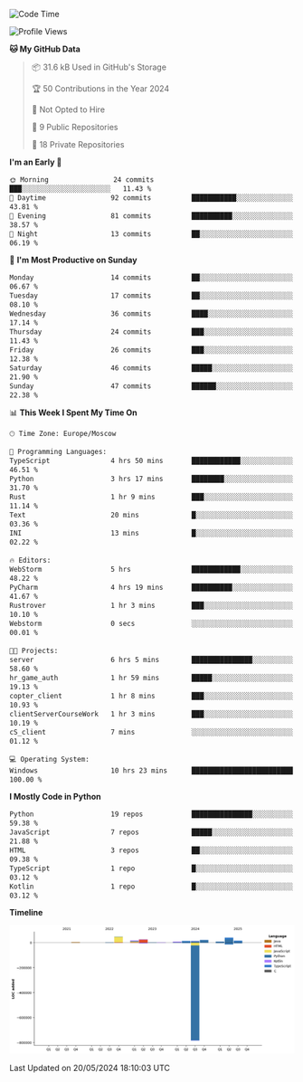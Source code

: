 <!--START_SECTION:waka-->
![Code Time](http://img.shields.io/badge/Code%20Time-335%20hrs%2048%20mins-blue)

![Profile Views](http://img.shields.io/badge/Profile%20Views-0-blue)

**🐱 My GitHub Data** 

> 📦 31.6 kB Used in GitHub's Storage 
 > 
> 🏆 50 Contributions in the Year 2024
 > 
> 🚫 Not Opted to Hire
 > 
> 📜 9 Public Repositories 
 > 
> 🔑 18 Private Repositories 
 > 
**I'm an Early 🐤** 

```text
🌞 Morning                24 commits          ███░░░░░░░░░░░░░░░░░░░░░░   11.43 % 
🌆 Daytime                92 commits          ███████████░░░░░░░░░░░░░░   43.81 % 
🌃 Evening                81 commits          ██████████░░░░░░░░░░░░░░░   38.57 % 
🌙 Night                  13 commits          ██░░░░░░░░░░░░░░░░░░░░░░░   06.19 % 
```
📅 **I'm Most Productive on Sunday** 

```text
Monday                   14 commits          ██░░░░░░░░░░░░░░░░░░░░░░░   06.67 % 
Tuesday                  17 commits          ██░░░░░░░░░░░░░░░░░░░░░░░   08.10 % 
Wednesday                36 commits          ████░░░░░░░░░░░░░░░░░░░░░   17.14 % 
Thursday                 24 commits          ███░░░░░░░░░░░░░░░░░░░░░░   11.43 % 
Friday                   26 commits          ███░░░░░░░░░░░░░░░░░░░░░░   12.38 % 
Saturday                 46 commits          █████░░░░░░░░░░░░░░░░░░░░   21.90 % 
Sunday                   47 commits          ██████░░░░░░░░░░░░░░░░░░░   22.38 % 
```


📊 **This Week I Spent My Time On** 

```text
🕑︎ Time Zone: Europe/Moscow

💬 Programming Languages: 
TypeScript               4 hrs 50 mins       ████████████░░░░░░░░░░░░░   46.51 % 
Python                   3 hrs 17 mins       ████████░░░░░░░░░░░░░░░░░   31.70 % 
Rust                     1 hr 9 mins         ███░░░░░░░░░░░░░░░░░░░░░░   11.14 % 
Text                     20 mins             █░░░░░░░░░░░░░░░░░░░░░░░░   03.36 % 
INI                      13 mins             █░░░░░░░░░░░░░░░░░░░░░░░░   02.22 % 

🔥 Editors: 
WebStorm                 5 hrs               ████████████░░░░░░░░░░░░░   48.22 % 
PyCharm                  4 hrs 19 mins       ██████████░░░░░░░░░░░░░░░   41.67 % 
Rustrover                1 hr 3 mins         ███░░░░░░░░░░░░░░░░░░░░░░   10.10 % 
Webstorm                 0 secs              ░░░░░░░░░░░░░░░░░░░░░░░░░   00.01 % 

🐱‍💻 Projects: 
server                   6 hrs 5 mins        ███████████████░░░░░░░░░░   58.60 % 
hr_game_auth             1 hr 59 mins        █████░░░░░░░░░░░░░░░░░░░░   19.13 % 
copter_client            1 hr 8 mins         ███░░░░░░░░░░░░░░░░░░░░░░   10.93 % 
clientServerCourseWork   1 hr 3 mins         ███░░░░░░░░░░░░░░░░░░░░░░   10.19 % 
cS_client                7 mins              ░░░░░░░░░░░░░░░░░░░░░░░░░   01.12 % 

💻 Operating System: 
Windows                  10 hrs 23 mins      █████████████████████████   100.00 % 
```

**I Mostly Code in Python** 

```text
Python                   19 repos            ███████████████░░░░░░░░░░   59.38 % 
JavaScript               7 repos             █████░░░░░░░░░░░░░░░░░░░░   21.88 % 
HTML                     3 repos             ██░░░░░░░░░░░░░░░░░░░░░░░   09.38 % 
TypeScript               1 repo              █░░░░░░░░░░░░░░░░░░░░░░░░   03.12 % 
Kotlin                   1 repo              █░░░░░░░░░░░░░░░░░░░░░░░░   03.12 % 
```



**Timeline**

![Lines of Code chart](https://raw.githubusercontent.com/adlemx/adlemx/main/assets/bar_graph.png)


 Last Updated on 20/05/2024 18:10:03 UTC
<!--END_SECTION:waka-->
